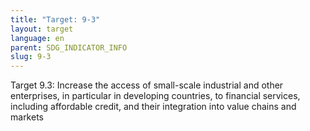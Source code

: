 ```yaml
---
title: "Target: 9-3"
layout: target
language: en
parent: SDG_INDICATOR_INFO
slug: 9-3
---
```

Target 9.3: Increase the access of small-scale industrial and other enterprises, in particular in developing countries, to financial services, including affordable credit, and their integration into value chains and markets
